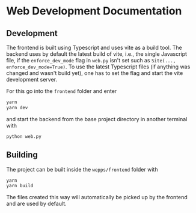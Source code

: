 # Web Development Documentation

## Development

The frontend is built using Typescript and uses vite as a build tool.
The backend uses by default the latest build of vite, i.e., the single Javascript file, if the `enforce_dev_mode` flag in `web.py` isn't set such as `Site(..., enforce_dev_mode=True)`.
To use the latest Typescript files (if anything was changed and wasn't build yet), one has to set the flag and start the vite development server.

For this go into the `frontend` folder and enter

```sh
yarn
yarn dev
```

and start the backend from the base project directory in another terminal with

```
python web.py
```

## Building

The project can be built inside the `wepps/frontend` folder with

```sh
yarn
yarn build
```

The files created this way will automatically be picked up by the frontend and are used by default.
